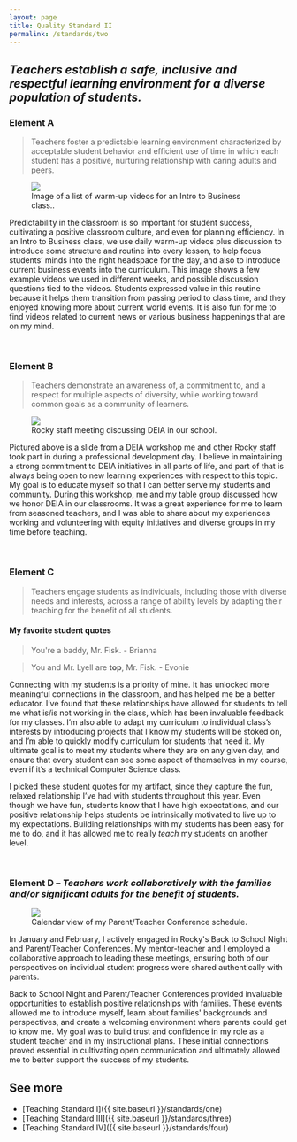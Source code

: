 ```yaml
---
layout: page
title: Quality Standard II
permalink: /standards/two
---
```


## _Teachers establish a safe, inclusive and respectful learning environment for a diverse population of students._

### Element A

> Teachers foster a predictable learning environment characterized by acceptable student behavior and efficient use of time in which each student has a positive, nurturing relationship with caring adults and peers.

<figure>
	<img src="{{ site.baseurl }}/images/warm-up-videos.png">
	<figcaption>Image of a list of warm-up videos for an Intro to Business class..</figcaption>
</figure>

Predictability in the classroom is so important for student success, cultivating a positive classroom culture, and even for planning efficiency. In an Intro to Business class, we use daily warm-up videos plus discussion to introduce some structure and routine into every lesson, to help focus students’ minds into the right headspace for the day, and also to introduce current business events into the curriculum. This image shows a few example videos we used in different weeks, and possible discussion questions tied to the videos. Students expressed value in this routine because it helps them transition from passing period to class time, and they enjoyed knowing more about current world events. It is also fun for me to find videos related to current news or various business happenings that are on my mind.

<br>

### Element B

> Teachers demonstrate an awareness of, a commitment to, and a respect for multiple aspects of diversity, while working toward common goals as a community of learners.

<figure>
	<img src="{{ site.baseurl }}/images/rocky-deia.jpg">
	<figcaption>Rocky staff meeting discussing DEIA in our school.</figcaption>
</figure>

Pictured above is a slide from a DEIA workshop me and other Rocky staff took part in during a professional development day. I believe in maintaining a strong commitment to DEIA initiatives in all parts of life, and part of that is always being open to new learning experiences with respect to this topic. My goal is to educate myself so that I can better serve my students and community. During this workshop, me and my table group discussed how we honor DEIA in our classrooms. It was a great experience for me to learn from seasoned teachers, and I was able to share about my experiences working and volunteering with equity initiatives and diverse groups in my time before teaching.


<br>

### Element C

> Teachers engage students as individuals, including those with diverse needs and interests, across a range of ability levels by adapting their teaching for the benefit of all students.

#### My favorite student quotes

>You're a baddy, Mr. Fisk. - Brianna

>You and Mr. Lyell are **top**, Mr. Fisk. - Evonie

Connecting with my students is a priority of mine. It has unlocked more meaningful connections in the classroom, and has helped me be a better educator. I’ve found that these relationships have allowed for students to tell me what is/is not working in the class, which has been invaluable feedback for my classes. I’m also able to adapt my curriculum to individual class’s interests by introducing projects that I know my students will be stoked on, and I’m able to quickly modify curriculum for students that need it. My ultimate goal is to meet my students where they are on any given day, and ensure that every student can see some aspect of themselves in my course, even if it’s a technical Computer Science class.

I picked these student quotes for my artifact, since they capture the fun, relaxed relationship I’ve had with students throughout this year. Even though we have fun, students know that I have high expectations, and our positive relationship helps students be intrinsically motivated to live up to my expectations. Building relationships with my students has been easy for me to do, and it has allowed me to really _teach_ my students on another level.

<br>

### Element D – _Teachers work collaboratively with the families and/or significant adults for the benefit of students._

<figure>
	<img src="{{ site.baseurl }}/images/ptc-calendar.png">
	<figcaption>Calendar view of my Parent/Teacher Conference schedule.</figcaption>
</figure>

In January and February, I actively engaged in Rocky's Back to School Night and Parent/Teacher Conferences. My mentor-teacher and I employed a collaborative approach to leading these meetings, ensuring both of our perspectives on individual student progress were shared authentically with parents.

Back to School Night and Parent/Teacher Conferences provided invaluable opportunities to establish positive relationships with families. These events allowed me to introduce myself, learn about families' backgrounds and perspectives, and create a welcoming environment where parents could get to know me. My goal was to build trust and confidence in my role as a student teacher and in my instructional plans. These initial connections proved essential in cultivating open communication and ultimately allowed me to better support the success of my students.

## See more

- [Teaching Standard I]({{ site.baseurl }}/standards/one)
- [Teaching Standard III]({{ site.baseurl }}/standards/three)
- [Teaching Standard IV]({{ site.baseurl }}/standards/four)
